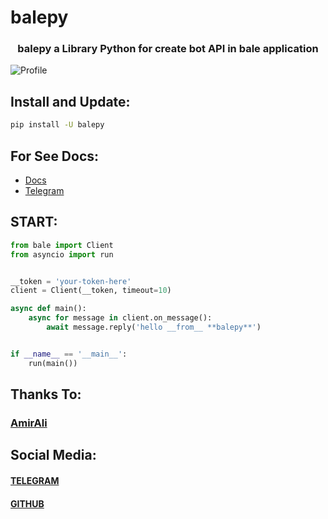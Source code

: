 # balepy

<h3 align="center"> balepy a Library Python for create bot API in bale application </h3>

<img href="https://s8.uupload.ir/files/balethon_uvi2.png" alt="Profile">

## Install and Update:
```bash
pip install -U balepy
```

## For See Docs:
- <a href="https://balepy.github.io">Docs</a>
- <a href="https://t.me/TheCommit">Telegram</a>

## START:
```python
from bale import Client
from asyncio import run


__token = 'your-token-here'
client = Client(__token, timeout=10)

async def main():
    async for message in client.on_message():
        await message.reply('hello __from__ **balepy**')


if __name__ == '__main__':
    run(main())
```


## Thanks To:
### <a href="https://github.com/metect">AmirAli</a>

## Social Media:
#### <a href="https://t.me/TheCommit">TELEGRAM</a>
#### <a href="https://github.com/balepy">GITHUB</a>
